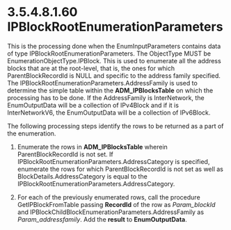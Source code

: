 <html dir="LTR" xmlns:mshelp="http://msdn.microsoft.com/mshelp" xmlns:ddue="http://ddue.schemas.microsoft.com/authoring/2003/5" xmlns:xlink="http://www.w3.org/1999/xlink" xmlns:tool="http://www.microsoft.com/tooltip">
 <body>
 <div id="header">
 <h1 class="heading">3.5.4.8.1.60 IPBlockRootEnumerationParameters</h1>
 </div>
 <div id="mainSection">
 <div id="mainBody">
 <div id="allHistory" class="saveHistory"></div>
 <div id="sectionSection0" class="section" name="collapseableSection">
 

<p>This is the processing done when the EnumInputParameters
contains data of type IPBlockRootEnumerationParameters. The ObjectType MUST be
EnumerationObjectType.IPBlock. This is used to enumerate all the address blocks
that are at the root-level, that is, the ones for which ParentBlockRecordId is
NULL and specific to the address family specified. The
IPBlockRootEnumerationParameters.AddressFamily is used to determine the simple
table within the <b>ADM_IPBlocksTable</b> on which the processing has to be
done. If the AddressFamily is InterNetwork, the EnumOutputData will be a
collection of IPv4Block and if it is InterNetworkV6, the EnumOutputData will be
a collection of IPv6Block.</p>

<p>The following processing steps identify the rows to be
returned as a part of the enumeration.</p>

<ol><li><p><span> </span>Enumerate the
rows in <b>ADM_IPBlocksTable</b> wherein ParentBlockRecordId is not set. If
IPBlockRootEnumerationParameters.AddressCategory is specified, enumerate the
rows for which ParentBlockRecordId is not set as well as
BlockDetails.AddressCategory is equal to the
IPBlockRootEnumerationParameters.AddressCategory.</p>

</li><li><p><span> </span>For each of the
previously enumerated rows, call the procedure GetIPBlockFromTable passing <b>RecordId</b>
of the row as <i>Param_blockId</i> and
IPBlockChildBlockEnumerationParameters.AddressFamily as <i>Param_addressfamily</i>.
Add the <b>result</b> to <b>EnumOutputData</b>.</p>

</li></ol>
 </div>
 </div>
 </div>
 </body>
</html>